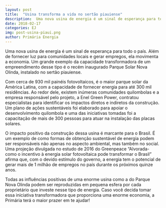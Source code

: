 ```yaml
---
layout: post
title:  "Usina transforma a vida no sertão piauiense"
description:  Uma nova usina de energia é um sinal de esperança para todo o país. Além de fornecer luz para comunidades locais e gerar empregos, ela movimenta a economia[...]
date: 2018-02-17
categories: EJ
img: post-usina-piaui.png
author: Primária Energia
---
```


Uma nova usina de energia é um sinal de esperança para todo o país. Além de fornecer luz para comunidades locais e gerar empregos, ela movimenta a economia. Um grande exemplo da capacidade transformadora de um empreendimento desse tipo é o recém inaugurado Parque Solar Nova Olinda, instalado no sertão piauiense. 

Com cerca de 930 mil painéis fotovoltaicos, é o maior parque solar da América Latina, com a capacidade de fornecer energia para até 300 mil residências. Ao redor dele, existem inúmeras comunidades quilombolas e a empresa responsável pelo projeto, a Enel Green Power, contratou especialistas para identificar os impactos diretos e indiretos da construção. Um plano de ações sustentáveis foi elaborado para apoiar o desenvolvimento quilombola e uma das iniciativas tomadas foi a capacitação de mais de 300 pessoas para atuar na instalação das placas solares. 

O impacto positivo da construção dessa usina é marcante para o Brasil. É um exemplo de como formas de obtenção sustentável de energia podem ser responsáveis não apenas no aspecto ambiental, mas também no social. Uma projeção divulgada no estudo de 2016 do Greenpeace “Alvorada- como o incentivo à energia solar fotovoltaica pode transformar o Brasil” afirma que, com o devido estímulo do governo, a energia tem o potencial de gerar mais de 1 milhão de empregos no país durante os próximos quinze anos. 

Todas as influências positivas de uma enorme usina como a do Parque Nova Olinda podem ser reproduzidas em pequena esfera por cada proprietário que  investe nesse tipo de energia. Caso você decida tomar essa iniciativa transformadora que proporciona uma enorme economia, a Primária terá o maior prazer em te ajudar! 

